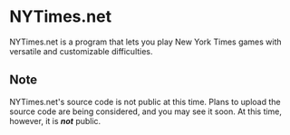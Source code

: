 # NYTimes.net
NYTimes.net is a program that lets you play New York Times games with versatile and customizable difficulties.
## Note
NYTimes.net's source code is not public at this time. Plans to upload the source code are being considered, and you may see it soon. At this time, however, it is ***not*** public.
